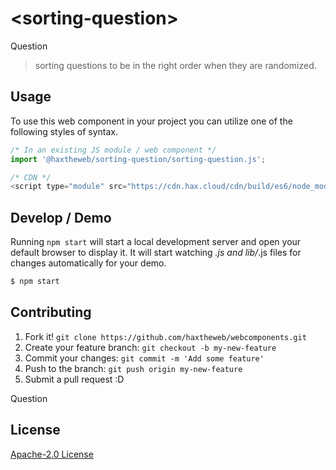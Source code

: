 # &lt;sorting-question&gt;

Question
> sorting questions to be in the right order when they are randomized.

## Usage
To use this web component in your project you can utilize one of the following styles of syntax.

```js
/* In an existing JS module / web component */
import '@haxtheweb/sorting-question/sorting-question.js';

/* CDN */
<script type="module" src="https://cdn.hax.cloud/cdn/build/es6/node_modules/@haxtheweb/sorting-question/sorting-question.js"></script>
```

## Develop / Demo
Running `npm start` will start a local development server and open your default browser to display it. It will start watching *.js and lib/*.js files for changes automatically for your demo.
```bash
$ npm start
```


## Contributing

1. Fork it! `git clone https://github.com/haxtheweb/webcomponents.git`
2. Create your feature branch: `git checkout -b my-new-feature`
3. Commit your changes: `git commit -m 'Add some feature'`
4. Push to the branch: `git push origin my-new-feature`
5. Submit a pull request :D

Question

## License
[Apache-2.0 License](http://opensource.org/licenses/Apache-2.0)